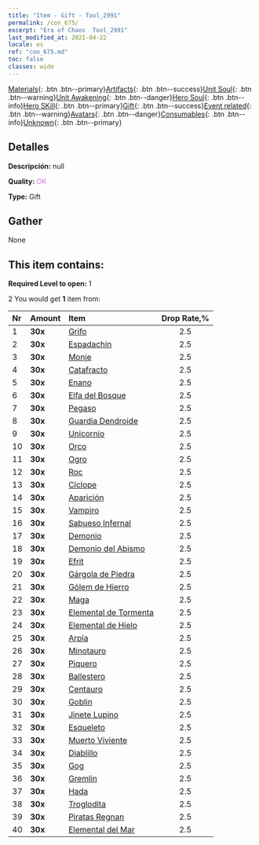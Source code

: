```yaml
---
title: "Item - Gift - Tool_2991"
permalink: /con_675/
excerpt: "Era of Chaos  Tool_2991"
last_modified_at: 2021-04-22
locale: es
ref: "con_675.md"
toc: false
classes: wide
---
```

 [Materials](/ItemsES/){: .btn .btn--primary}[Artifacts](/ItemsES/Artifacts/){: .btn .btn--success}[Unit Soul](/ItemsES/UnitSoul/){: .btn .btn--warning}[Unit Awakening](/ItemsES/UnitAwakening/){: .btn .btn--danger}[Hero Soul](/ItemsES/HeroSoul/){: .btn .btn--info}[Hero SKill](/ItemsES/HeroSkill/){: .btn .btn--primary}[Gift](/ItemsES/Gift/){: .btn .btn--success}[Event related](/ItemsES/Events/){: .btn .btn--warning}[Avatars](/ItemsES/Avatars/){: .btn .btn--danger}[Consumables](/ItemsES/Consumables/){: .btn .btn--info}[Unknown](/ItemsES/Unknown/){: .btn .btn--primary}

## Detalles
 **Descripción:** null

 **Quality:** <span style="color: #DA70D6">OK</span>

 **Type:** Gift

## Gather

  None

## This item contains:

 **Required Level to open:** 1

 2 You would get **1** item  from:

  | Nr | Amount |     Item    | Drop Rate,% |
  |:---|:-------|:------------|:---------:|
  | 1 |  **30x** | [Grifo](/es/Items/unt_192/) | 2.5 | 
  | 2 |  **30x** | [Espadachín](/es/Items/unt_193/) | 2.5 | 
  | 3 |  **30x** | [Monje](/es/Items/unt_194/) | 2.5 | 
  | 4 |  **30x** | [Catafracto](/es/Items/unt_195/) | 2.5 | 
  | 5 |  **30x** | [Enano](/es/Items/unt_200/) | 2.5 | 
  | 6 |  **30x** | [Elfa del Bosque](/es/Items/unt_201/) | 2.5 | 
  | 7 |  **30x** | [Pegaso](/es/Items/unt_202/) | 2.5 | 
  | 8 |  **30x** | [Guardia Dendroide](/es/Items/unt_203/) | 2.5 | 
  | 9 |  **30x** | [Unicornio](/es/Items/unt_204/) | 2.5 | 
  | 10 |  **30x** | [Orco](/es/Items/unt_219/) | 2.5 | 
  | 11 |  **30x** | [Ogro](/es/Items/unt_220/) | 2.5 | 
  | 12 |  **30x** | [Roc](/es/Items/unt_221/) | 2.5 | 
  | 13 |  **30x** | [Cíclope](/es/Items/unt_222/) | 2.5 | 
  | 14 |  **30x** | [Aparición](/es/Items/unt_210/) | 2.5 | 
  | 15 |  **30x** | [Vampiro](/es/Items/unt_211/) | 2.5 | 
  | 16 |  **30x** | [Sabueso Infernal](/es/Items/unt_228/) | 2.5 | 
  | 17 |  **30x** | [Demonio](/es/Items/unt_229/) | 2.5 | 
  | 18 |  **30x** | [Demonio del Abismo](/es/Items/unt_230/) | 2.5 | 
  | 19 |  **30x** | [Efrit](/es/Items/unt_231/) | 2.5 | 
  | 20 |  **30x** | [Gárgola de Piedra](/es/Items/unt_236/) | 2.5 | 
  | 21 |  **30x** | [Gólem de Hierro](/es/Items/unt_237/) | 2.5 | 
  | 22 |  **30x** | [Maga](/es/Items/unt_238/) | 2.5 | 
  | 23 |  **30x** | [Elemental de Tormenta](/es/Items/unt_263/) | 2.5 | 
  | 24 |  **30x** | [Elemental de Hielo](/es/Items/unt_264/) | 2.5 | 
  | 25 |  **30x** | [Arpía](/es/Items/unt_245/) | 2.5 | 
  | 26 |  **30x** | [Minotauro](/es/Items/unt_248/) | 2.5 | 
  | 27 |  **30x** | [Piquero](/es/Items/unt_190/) | 2.5 | 
  | 28 |  **30x** | [Ballestero](/es/Items/unt_191/) | 2.5 | 
  | 29 |  **30x** | [Centauro](/es/Items/unt_199/) | 2.5 | 
  | 30 |  **30x** | [Goblin](/es/Items/unt_217/) | 2.5 | 
  | 31 |  **30x** | [Jinete Lupino](/es/Items/unt_218/) | 2.5 | 
  | 32 |  **30x** | [Esqueleto](/es/Items/unt_208/) | 2.5 | 
  | 33 |  **30x** | [Muerto Viviente](/es/Items/unt_209/) | 2.5 | 
  | 34 |  **30x** | [Diablillo](/es/Items/unt_226/) | 2.5 | 
  | 35 |  **30x** | [Gog](/es/Items/unt_227/) | 2.5 | 
  | 36 |  **30x** | [Gremlin](/es/Items/unt_235/) | 2.5 | 
  | 37 |  **30x** | [Hada](/es/Items/unt_262/) | 2.5 | 
  | 38 |  **30x** | [Troglodita](/es/Items/unt_244/) | 2.5 | 
  | 39 |  **30x** | [Piratas Regnan](/es/Items/unt_273/) | 2.5 | 
  | 40 |  **30x** | [Elemental del Mar](/es/Items/unt_275/) | 2.5 | 
